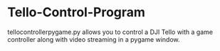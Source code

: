 # Tello-Control-Program

tellocontrollerpygame.py allows you to 
control a DJI Tello with a game controller 
along with video streaming in a pygame window.
